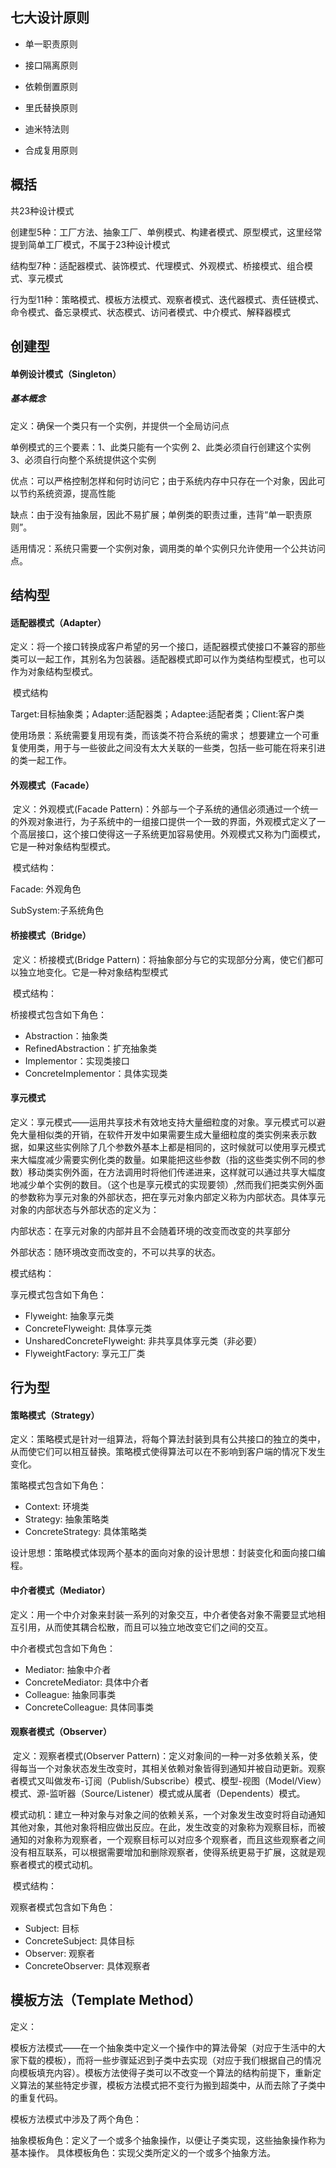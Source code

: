 ## 

## 七大设计原则

- 单一职责原则

- 接口隔离原则
- 依赖倒置原则
- 里氏替换原则
- 迪米特法则
- 合成复用原则

## 概括

共23种设计模式

创建型5种：工厂方法、抽象工厂、单例模式、构建者模式、原型模式，这里经常提到简单工厂模式，不属于23种设计模式

结构型7种：适配器模式、装饰模式、代理模式、外观模式、桥接模式、组合模式、享元模式

行为型11种：策略模式、模板方法模式、观察者模式、迭代器模式、责任链模式、命令模式、备忘录模式、状态模式、访问者模式、中介模式、解释器模式



## 创建型

#### 单例设计模式（Singleton）

##### 基本概念

定义：确保一个类只有一个实例，并提供一个全局访问点

单例模式的三个要素：1、此类只能有一个实例 2、此类必须自行创建这个实例 3、必须自行向整个系统提供这个实例

优点：可以严格控制怎样和何时访问它；由于系统内存中只存在一个对象，因此可以节约系统资源，提高性能

缺点：由于没有抽象层，因此不易扩展；单例类的职责过重，违背“单一职责原则”。

适用情况：系统只需要一个实例对象，调用类的单个实例只允许使用一个公共访问点。



## 结构型

#### 适配器模式（Adapter）

​	定义：将一个接口转换成客户希望的另一个接口，适配器模式使接口不兼容的那些类可以一起工作，其别名为包装器。适配器模式即可以作为类结构型模式，也可以作为对象结构型模式。

​	模式结构

Target:目标抽象类；Adapter:适配器类；Adaptee:适配者类；Client:客户类

使用场景：系统需要复用现有类，而该类不符合系统的需求；
想要建立一个可重复使用类，用于与一些彼此之间没有太大关联的一些类，包括一些可能在将来引进的类一起工作。

#### 外观模式（Facade）

​	定义：外观模式(Facade Pattern)：外部与一个子系统的通信必须通过一个统一的外观对象进行，为子系统中的一组接口提供一个一致的界面，外观模式定义了一个高层接口，这个接口使得这一子系统更加容易使用。外观模式又称为门面模式，它是一种对象结构型模式。

​	模式结构：

Facade: 外观角色

SubSystem:子系统角色

#### 桥接模式（Bridge）

​	定义：桥接模式(Bridge Pattern)：将抽象部分与它的实现部分分离，使它们都可以独立地变化。它是一种对象结构型模式

​	模式结构：

桥接模式包含如下角色：

- Abstraction：抽象类
- RefinedAbstraction：扩充抽象类
- Implementor：实现类接口
- ConcreteImplementor：具体实现类

#### 享元模式

定义：享元模式——运用共享技术有效地支持大量细粒度的对象。享元模式可以避免大量相似类的开销，在软件开发中如果需要生成大量细粒度的类实例来表示数据，如果这些实例除了几个参数外基本上都是相同的，这时候就可以使用享元模式来大幅度减少需要实例化类的数量。如果能把这些参数（指的这些类实例不同的参数）移动类实例外面，在方法调用时将他们传递进来，这样就可以通过共享大幅度地减少单个实例的数目。（这个也是享元模式的实现要领）,然而我们把类实例外面的参数称为享元对象的外部状态，把在享元对象内部定义称为内部状态。具体享元对象的内部状态与外部状态的定义为：

内部状态：在享元对象的内部并且不会随着环境的改变而改变的共享部分

外部状态：随环境改变而改变的，不可以共享的状态。

模式结构：

享元模式包含如下角色：

- Flyweight: 抽象享元类
- ConcreteFlyweight: 具体享元类
- UnsharedConcreteFlyweight: 非共享具体享元类（非必要）
- FlyweightFactory: 享元工厂类

## 行为型

#### 策略模式（Strategy）

​	定义：策略模式是针对一组算法，将每个算法封装到具有公共接口的独立的类中，从而使它们可以相互替换。策略模式使得算法可以在不影响到客户端的情况下发生变化。

策略模式包含如下角色：

- Context: 环境类
- Strategy: 抽象策略类
- ConcreteStrategy: 具体策略类

设计思想：策略模式体现两个基本的面向对象的设计思想：封装变化和面向接口编程。

#### 中介者模式（Mediator）

​	定义：用一个中介对象来封装一系列的对象交互，中介者使各对象不需要显式地相互引用，从而使其耦合松散，而且可以独立地改变它们之间的交互。

中介者模式包含如下角色：

- Mediator: 抽象中介者
- ConcreteMediator: 具体中介者
- Colleague: 抽象同事类
- ConcreteColleague: 具体同事类

#### 观察者模式（Observer）

​	定义：观察者模式(Observer Pattern)：定义对象间的一种一对多依赖关系，使得每当一个对象状态发生改变时，其相关依赖对象皆得到通知并被自动更新。观察者模式又叫做发布-订阅（Publish/Subscribe）模式、模型-视图（Model/View）模式、源-监听器（Source/Listener）模式或从属者（Dependents）模式。

​	模式动机：建立一种对象与对象之间的依赖关系，一个对象发生改变时将自动通知其他对象，其他对象将相应做出反应。在此，发生改变的对象称为观察目标，而被通知的对象称为观察者，一个观察目标可以对应多个观察者，而且这些观察者之间没有相互联系，可以根据需要增加和删除观察者，使得系统更易于扩展，这就是观察者模式的模式动机。

​	模式结构：

观察者模式包含如下角色：

- Subject: 目标
- ConcreteSubject: 具体目标
- Observer: 观察者
- ConcreteObserver: 具体观察者

## 模板方法（Template Method）

定义：

模板方法模式——在一个抽象类中定义一个操作中的算法骨架（对应于生活中的大家下载的模板），而将一些步骤延迟到子类中去实现（对应于我们根据自己的情况向模板填充内容）。模板方法使得子类可以不改变一个算法的结构前提下，重新定义算法的某些特定步骤，模板方法模式把不变行为搬到超类中，从而去除了子类中的重复代码。

模板方法模式中涉及了两个角色：

抽象模板角色：定义了一个或多个抽象操作，以便让子类实现，这些抽象操作称为基本操作。
具体模板角色：实现父类所定义的一个或多个抽象方法。
